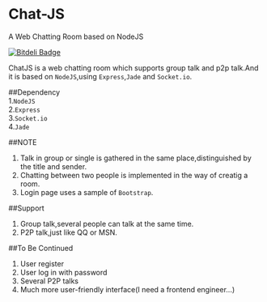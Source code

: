 Chat-JS
======

A Web Chatting Room based on NodeJS



[![Bitdeli Badge](https://d2weczhvl823v0.cloudfront.net/laosiaudi/chat-js/trend.png)](https://bitdeli.com/free "Bitdeli Badge")



ChatJS is a web chatting room which supports group talk and p2p talk.And it is based on `NodeJS`,using `Express`,`Jade` and `Socket.io`.  
 
##Dependency  
1.`NodeJS`  
2.`Express`  
3.`Socket.io`  
4.`Jade`  
  
##NOTE  
1. Talk in group or single is gathered in the same place,distinguished by the title and sender.  
2. Chatting between two people is implemented in the way of creatig a room. 
3. Login page uses a sample of `Bootstrap`. 


##Support
1. Group talk,several people can talk at the same time.  
2. P2P talk,just like QQ or MSN.  

##To Be Continued  
1. User register  
2. User log in with password  
3. Several P2P talks  
4. Much more user-friendly interface(I need a frontend engineer...)  
  
  
